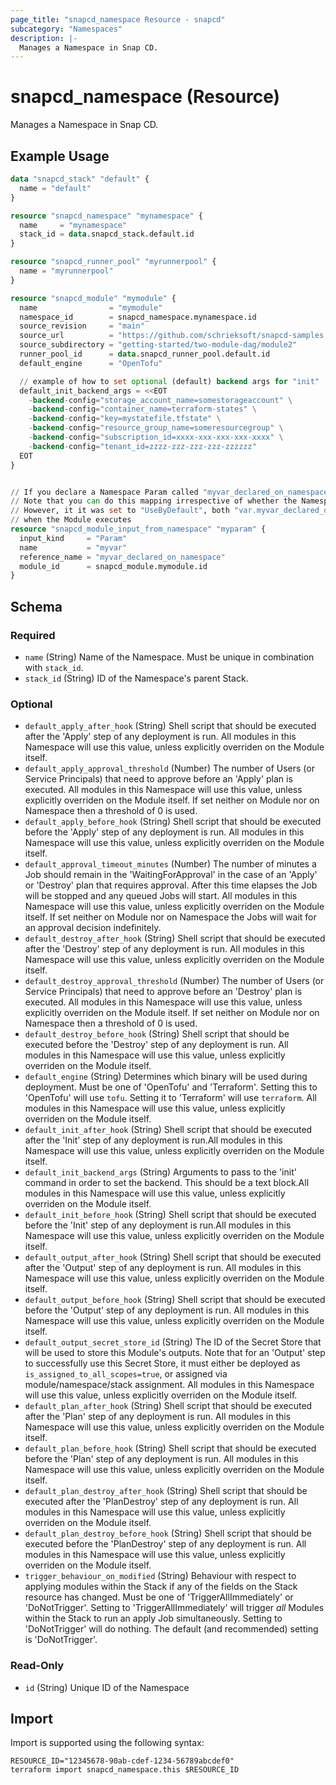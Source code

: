 ```yaml
---
page_title: "snapcd_namespace Resource - snapcd"
subcategory: "Namespaces"
description: |-
  Manages a Namespace in Snap CD.
---
```


# snapcd_namespace (Resource)

Manages a Namespace in Snap CD.


## Example Usage

```terraform
data "snapcd_stack" "default" {
  name = "default"
}

resource "snapcd_namespace" "mynamespace" {
  name     = "mynamespace"
  stack_id = data.snapcd_stack.default.id
}

resource "snapcd_runner_pool" "myrunnerpool" {
  name = "myrunnerpool"
}

resource "snapcd_module" "mymodule" {
  name                = "mymodule"
  namespace_id        = snapcd_namespace.mynamespace.id
  source_revision     = "main"
  source_url          = "https://github.com/schrieksoft/snapcd-samples.git"
  source_subdirectory = "getting-started/two-module-dag/module2"
  runner_pool_id      = data.snapcd_runner_pool.default.id
  default_engine      = "OpenTofu"

  // example of how to set optional (default) backend args for "init"
  default_init_backend_args = <<EOT
    -backend-config="storage_account_name=somestorageaccount" \
    -backend-config="container_name=terraform-states" \
    -backend-config="key=mystatefile.tfstate" \
    -backend-config="resource_group_name=someresourcegroup" \
    -backend-config="subscription_id=xxxx-xxx-xxx-xxx-xxxx" \
    -backend-config="tenant_id=zzzz-zzz-zzz-zzz-zzzzzz"
  EOT
}


// If you declare a Namespace Param called "myvar_declared_on_namespace", you can map it to "myvar" as follows:
// Note that you can do this mapping irrespective of whether the Namespace Param's "Usage Mode" was set to "UseByDefault" or "UseIfSelected". 
// However, it it was set to "UseByDefault", both "var.myvar_declared_on_namespace" and "var.myvar" will be provided as input variables
// when the Module executes
resource "snapcd_module_input_from_namespace" "myparam" {
  input_kind     = "Param"
  name           = "myvar"
  reference_name = "myvar_declared_on_namespace"
  module_id      = snapcd_module.mymodule.id
}
```

<!-- schema generated by tfplugindocs -->
## Schema

### Required

- `name` (String) Name of the Namespace. Must be unique in combination with `stack_id`.
- `stack_id` (String) ID of the Namespace's parent Stack.

### Optional

- `default_apply_after_hook` (String) Shell script that should be executed after the 'Apply' step of any deployment is run. All modules in this Namespace will use this value, unless explicitly overriden on the Module itself.
- `default_apply_approval_threshold` (Number) The number of Users (or Service Principals) that need to approve before an 'Apply' plan is executed. All modules in this Namespace will use this value, unless explicitly overriden on the Module itself. If set neither on Module nor on Namespace then a threshold of 0 is used.
- `default_apply_before_hook` (String) Shell script that should be executed before the 'Apply' step of any deployment is run. All modules in this Namespace will use this value, unless explicitly overriden on the Module itself.
- `default_approval_timeout_minutes` (Number) The number of minutes a Job should remain in the 'WaitingForApproval' in the case of an 'Apply' or 'Destroy' plan that requires approval. After this time elapses the Job will be stopped and any queued Jobs will start. All modules in this Namespace will use this value, unless explicitly overriden on the Module itself. If set neither on Module nor on Namespace the Jobs will wait for an approval decision indefinitely.
- `default_destroy_after_hook` (String) Shell script that should be executed after the 'Destroy' step of any deployment is run. All modules in this Namespace will use this value, unless explicitly overriden on the Module itself.
- `default_destroy_approval_threshold` (Number) The number of Users (or Service Principals) that need to approve before an 'Destroy' plan is executed. All modules in this Namespace will use this value, unless explicitly overriden on the Module itself. If set neither on Module nor on Namespace then a threshold of 0 is used.
- `default_destroy_before_hook` (String) Shell script that should be executed before the 'Destroy' step of any deployment is run. All modules in this Namespace will use this value, unless explicitly overriden on the Module itself.
- `default_engine` (String) Determines which binary will be used during deployment. Must be one of 'OpenTofu' and 'Terraform'. Setting this to 'OpenTofu' will use `tofu`. Setting it to 'Terraform' will use `terraform`. All modules in this Namespace will use this value, unless explicitly overriden on the Module itself.
- `default_init_after_hook` (String) Shell script that should be executed after the 'Init' step of any deployment is run.All modules in this Namespace will use this value, unless explicitly overriden on the Module itself.
- `default_init_backend_args` (String) Arguments to pass to the 'init' command in order to set the backend. This should be a text block.All modules in this Namespace will use this value, unless explicitly overriden on the Module itself.
- `default_init_before_hook` (String) Shell script that should be executed before the 'Init' step of any deployment is run.All modules in this Namespace will use this value, unless explicitly overriden on the Module itself.
- `default_output_after_hook` (String) Shell script that should be executed after the 'Output' step of any deployment is run. All modules in this Namespace will use this value, unless explicitly overriden on the Module itself.
- `default_output_before_hook` (String) Shell script that should be executed before the 'Output' step of any deployment is run. All modules in this Namespace will use this value, unless explicitly overriden on the Module itself.
- `default_output_secret_store_id` (String) The ID of the Secret Store that will be used to store this Module's outputs. Note that for an 'Output' step to successfully use this Secret Store, it must either be deployed as `is_assigned_to_all_scopes=true`, or assigned via module/namespace/stack assignment. All modules in this Namespace will use this value, unless explicitly overriden on the Module itself.
- `default_plan_after_hook` (String) Shell script that should be executed after the 'Plan' step of any deployment is run. All modules in this Namespace will use this value, unless explicitly overriden on the Module itself.
- `default_plan_before_hook` (String) Shell script that should be executed before the 'Plan' step of any deployment is run. All modules in this Namespace will use this value, unless explicitly overriden on the Module itself.
- `default_plan_destroy_after_hook` (String) Shell script that should be executed after the 'PlanDestroy' step of any deployment is run. All modules in this Namespace will use this value, unless explicitly overriden on the Module itself.
- `default_plan_destroy_before_hook` (String) Shell script that should be executed before the 'PlanDestroy' step of any deployment is run. All modules in this Namespace will use this value, unless explicitly overriden on the Module itself.
- `trigger_behaviour_on_modified` (String) Behaviour with respect to applying modules within the Stack if any of the fields on the Stack resource has changed. Must be one of 'TriggerAllImmediately' or 'DoNotTrigger'. Setting to 'TriggerAllImmediately' will trigger *all* Modules within the Stack to run an apply Job simultaneously. Setting to 'DoNotTrigger' will do nothing. The default (and recommended) setting is 'DoNotTrigger'.

### Read-Only

- `id` (String) Unique ID of the Namespace

## Import

Import is supported using the following syntax:

```shell
RESOURCE_ID="12345678-90ab-cdef-1234-56789abcdef0"
terraform import snapcd_namespace.this $RESOURCE_ID
```
